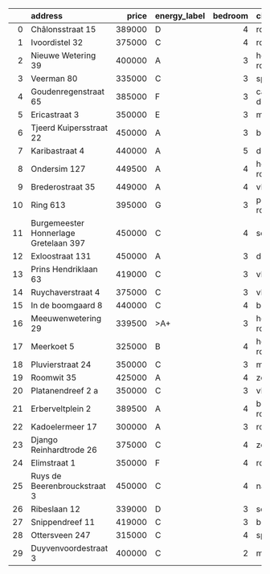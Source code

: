|    | address                               |   price | energy_label   |   bedroom | city                   |   house_age |   house_id |
|---:|:--------------------------------------|--------:|:---------------|----------:|:-----------------------|------------:|-----------:|
|  0 | Châlonsstraat 15                      |  389000 | D              |         4 | rotterdam              |          95 |   43489180 |
|  1 | Ivoordistel 32                        |  375000 | C              |         4 | rotterdam              |          51 |   43482527 |
|  2 | Nieuwe Wetering 39                    |  400000 | A              |         3 | hoogvliet-rotterdam    |          24 |   43484571 |
|  3 | Veerman 80                            |  335000 | C              |         3 | spijkenisse            |          44 |   43495738 |
|  4 | Goudenregenstraat 65                  |  385000 | F              |         3 | capelle-aan-den-ijssel |          90 |   43482386 |
|  5 | Ericastraat 3                         |  350000 | E              |         3 | monster                |          62 |   43482083 |
|  6 | Tjeerd Kuipersstraat 22               |  450000 | A              |         3 | bergschenhoek          |           4 |   43496701 |
|  7 | Karibastraat 4                        |  440000 | A              |         5 | delft                  |          34 |   43495676 |
|  8 | Ondersim 127                          |  449500 | A              |         4 | hoogvliet-rotterdam    |          19 |   43481133 |
|  9 | Brederostraat 35                      |  449000 | A              |         4 | vlaardingen            |          16 |   43495791 |
| 10 | Ring 613                              |  395000 | G              |         3 | pernis-rotterdam       |          97 |   43496243 |
| 11 | Burgemeester Honnerlage Gretelaan 397 |  450000 | C              |         4 | schiedam               |          35 |   43481836 |
| 12 | Exloostraat 131                       |  450000 | A              |         3 | den-haag               |          29 |   43483548 |
| 13 | Prins Hendriklaan 63                  |  419000 | C              |         3 | vlaardingen            |          86 |   43481187 |
| 14 | Ruychaverstraat 4                     |  375000 | C              |         3 | vlaardingen            |          68 |   43495900 |
| 15 | In de boomgaard 8                     |  440000 | C              |         4 | bergschenhoek          |          56 |   43497516 |
| 16 | Meeuwenwetering 29                    |  339500 | >A+            |         3 | hoogvliet-rotterdam    |          70 |   43480391 |
| 17 | Meerkoet 5                            |  325000 | B              |         4 | hoogvliet-rotterdam    |          43 |   43495304 |
| 18 | Pluvierstraat 24                      |  350000 | C              |         3 | monster                |          72 |   43484475 |
| 19 | Roomwit 35                            |  425000 | A              |         4 | zoetermeer             |          35 |   43480307 |
| 20 | Platanendreef 2 a                     |  350000 | C              |         3 | vlaardingen            |          40 |   43496667 |
| 21 | Erberveltplein 2                      |  389500 | A              |         4 | berkel-en-rodenrijs    |          63 |   43496673 |
| 22 | Kadoelermeer 17                       |  300000 | A              |         3 | rotterdam              |          38 |   43480430 |
| 23 | Django Reinhardtrode 26               |  375000 | C              |         4 | zoetermeer             |          45 |   43480355 |
| 24 | Elimstraat 1                          |  350000 | F              |         4 | rotterdam              |          66 |   43497013 |
| 25 | Ruys de Beerenbrouckstraat 3          |  450000 | C              |         4 | naaldwijk              |          38 |   43481263 |
| 26 | Ribeslaan 12                          |  339000 | D              |         3 | schiedam               |          69 |   43497423 |
| 27 | Snippendreef 11                       |  419000 | C              |         3 | bleiswijk              |          54 |   43495926 |
| 28 | Ottersveen 247                        |  315000 | C              |         4 | spijkenisse            |          51 |   43481345 |
| 29 | Duyvenvoordestraat 3                  |  400000 | C              |         2 | monster                |          54 |   43483855 |
